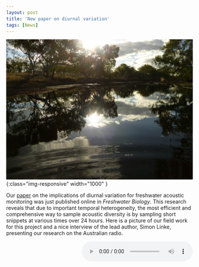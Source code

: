 ```yaml
---
layout: post
title: 'New paper on diurnal variation'
tags: [News]
---
```


![flier](/assets/img/P1020254.JPG){:class="img-responsive" width="1000" }

Our [paper](/assets/img/Linke_et_al_2018_Diurnal_variation_in_freshwater_ecoacoustics.pdf) on the implications of diurnal variation for freshwater acoustic monitoring was just published online in *Freshwater Biology*. This research reveals that due to important temporal heterogeneity, the most efficient and comprehensive way to sample acoustic diversity is by sampling short snippets at various times over 24 hours. Here is a picture of our field work for this project and a nice interview of the lead author, Simon Linke, presenting our research on the Australian radio.

<p style="text-align:left;">
<span style="float:right;">
<audio src="/assets/rec/vlc-record-2018-12-18-20h26m42s.wav" preload controls></audio>
</span>
</p>
